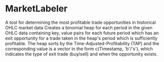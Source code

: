 # MarketLabeler
A tool for determining the most profitable trade opportunities in historical OHLC market data
Creates a binomial heap for each period in the given OHLC data containing key, value pairs for each future period which has an exit opportunity for a trade taken in the heap's period which is sufficiently profitable.
The heap sorts by the Time-Adjusted-Profitability (TAP) and the corresponding value is a vector in the form c(Timestamp, 'b'/'s'), which indicates the type of exit trade (buy/sell) and when the opportunity exists.
